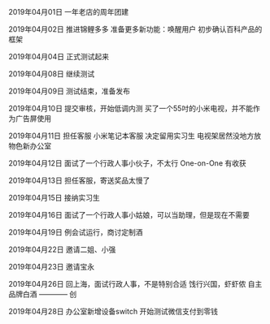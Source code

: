2019年04月01日
一年老店的周年团建

2019年04月02日
推进锦鲤多多
准备更多新功能：唤醒用户
初步确认百科产品的框架

2019年04月04日
正式测试起来

2019年04月08日
继续测试

2019年04月09日
测试结束，准备发布

2019年04月10日
提交审核，开始低调内测
买了一个55吋的小米电视，并不能作为广告屏使用

2019年04月11日
担任客服
小米笔记本客服
决定留用实习生
电视架居然没地方放
物色新办公室

2019年04月12日
面试了一个行政人事小伙子，不太行
One-on-One 有收获

2019年04月13日
担任客服，寄送奖品太慢了

2019年04月15日
接纳实习生

2019年04月16日
面试了一个行政人事小姑娘，可以当助理，但是现在不需要

2019年04月19日
例会试运行，商讨定制酒

2019年04月22日
邀请二姐、小强

2019年04月23日
邀请宝永

2019年04月26日
回上海，面试行政人事，不是特别合适
饯行兴国，虾虾侬
自主品牌白酒 ———— 创

2019年04月28日
办公室新增设备switch
开始测试微信支付到零钱